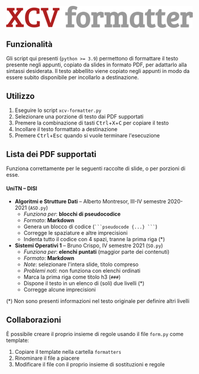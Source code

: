 ![XCV.png](XCV.png)


## Funzionalità

Gli script qui presenti (`python >= 3.9`) permettono di formattare il testo presente negli appunti, copiato da slides in formato PDF, per adattarlo alla sintassi desiderata.
Il testo abbellito viene copiato negli appunti in modo da essere subito disponibile per incollarlo a destinazione.


## Utilizzo

1. Eseguire lo script `xcv-formatter.py`
2. Selezionare una porzione di testo dai PDF supportati
3. Premere la combinazione di tasti <kbd>Ctrl</kbd>+<kbd>X</kbd>+<kbd>C</kbd> per copiare il testo
4. Incollare il testo formattato a destinazione
5. Premere <kbd>Ctrl</kbd>+<kbd>Esc</kbd> quando si vuole terminare l'esecuzione


## Lista dei PDF supportati

Funziona correttamente per le seguenti raccolte di slide, o per porzioni di esse.

#### UniTN – DISI

- **Algoritmi e Strutture Dati** – Alberto Montresor, III-IV semestre 2020-2021 (`ASD.py`)
  - *Funziona per*: **blocchi di pseudocodice**
  - *Formato*: **Markdown**
  - Genera un blocco di codice (`` ```pseudocode {...} ``` ``)
  - Corregge le spaziature e altre imprecisioni
  - Indenta tutto il codice con 4 spazi, tranne la prima riga (*)
- **Sistemi Operativi 1** – Bruno Crispo, IV semestre 2021 (`SO.py`)
  - *Funziona per*: **elenchi puntati** (maggior parte dei contenuti)
  - *Formato*: **Markdown**
  - *Note*: selezionare l'intera slide, titolo compreso
  - *Problemi noti*: non funziona con elenchi ordinati
  - Marca la prima riga come titolo h3 (`###`)
  - Dispone il testo in un elenco di (soli) due livelli (*)
  - Corregge alcune imprecisioni

(*) Non sono presenti informazioni nel testo originale per definire altri livelli


## Collaborazioni

È possibile creare il proprio insieme di regole usando il file `form.py` come template:
1. Copiare il template nella cartella `formatters`
2. Rinominare il file a piacere
3. Modificare il file con il proprio insieme di sostituzioni e regole
